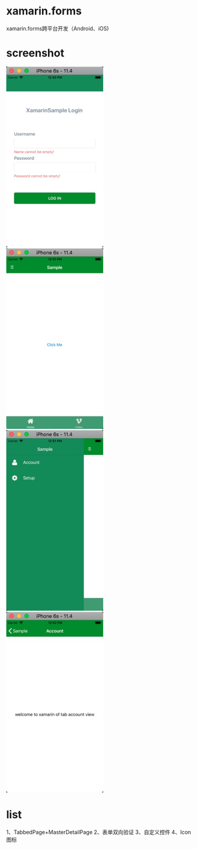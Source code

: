 # xamarin.forms
xamarin.forms跨平台开发（Android、iOS)

# screenshot
![xamarin_1.jpg](/screenshot/xamarin_1.jpg)
![xamarin_2.jpg](/screenshot/xamarin_2.jpg)
![xamarin_3.jpg](/screenshot/xamarin_3.jpg)
![xamarin_4.jpg](/screenshot/xamarin_4.jpg)

# list
1、TabbedPage+MasterDetailPage
2、表单双向验证
3、自定义控件
4、Icon图标
